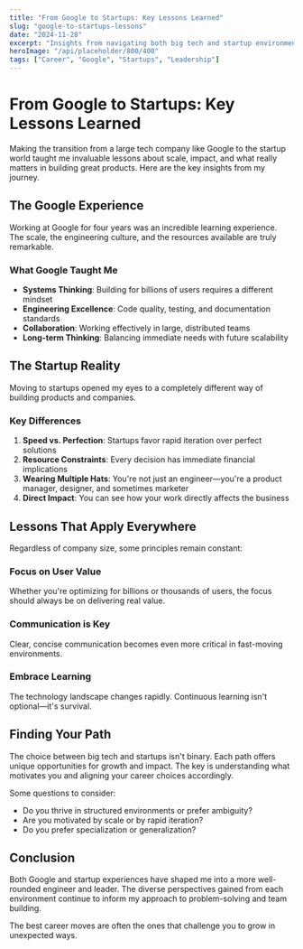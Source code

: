```yaml
---
title: "From Google to Startups: Key Lessons Learned"
slug: "google-to-startups-lessons"
date: "2024-11-28"
excerpt: "Insights from navigating both big tech and startup environments, and the valuable lessons that shaped my career."
heroImage: "/api/placeholder/800/400"
tags: ["Career", "Google", "Startups", "Leadership"]
---
```


# From Google to Startups: Key Lessons Learned

Making the transition from a large tech company like Google to the startup world taught me invaluable lessons about scale, impact, and what really matters in building great products. Here are the key insights from my journey.

## The Google Experience

Working at Google for four years was an incredible learning experience. The scale, the engineering culture, and the resources available are truly remarkable.

### What Google Taught Me

- **Systems Thinking**: Building for billions of users requires a different mindset
- **Engineering Excellence**: Code quality, testing, and documentation standards
- **Collaboration**: Working effectively in large, distributed teams
- **Long-term Thinking**: Balancing immediate needs with future scalability

## The Startup Reality

Moving to startups opened my eyes to a completely different way of building products and companies.

### Key Differences

1. **Speed vs. Perfection**: Startups favor rapid iteration over perfect solutions
2. **Resource Constraints**: Every decision has immediate financial implications
3. **Wearing Multiple Hats**: You're not just an engineer—you're a product manager, designer, and sometimes marketer
4. **Direct Impact**: You can see how your work directly affects the business

## Lessons That Apply Everywhere

Regardless of company size, some principles remain constant:

### Focus on User Value
Whether you're optimizing for billions or thousands of users, the focus should always be on delivering real value.

### Communication is Key
Clear, concise communication becomes even more critical in fast-moving environments.

### Embrace Learning
The technology landscape changes rapidly. Continuous learning isn't optional—it's survival.

## Finding Your Path

The choice between big tech and startups isn't binary. Each path offers unique opportunities for growth and impact. The key is understanding what motivates you and aligning your career choices accordingly.

Some questions to consider:
- Do you thrive in structured environments or prefer ambiguity?
- Are you motivated by scale or by rapid iteration?
- Do you prefer specialization or generalization?

## Conclusion

Both Google and startup experiences have shaped me into a more well-rounded engineer and leader. The diverse perspectives gained from each environment continue to inform my approach to problem-solving and team building.

The best career moves are often the ones that challenge you to grow in unexpected ways.